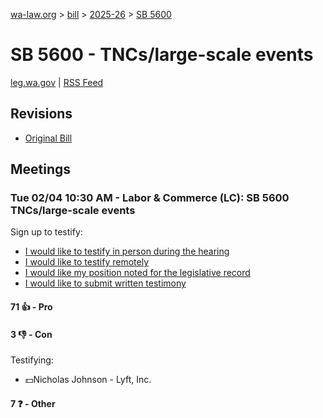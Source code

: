 [wa-law.org](/) > [bill](/bill/) > [2025-26](/bill/2025-26/) > [SB 5600](/bill/2025-26/sb/5600/)

# SB 5600 - TNCs/large-scale events
[leg.wa.gov](https://app.leg.wa.gov/billsummary?BillNumber=5600&Year=2025&Initiative=false) | [RSS Feed](./rss.xml)

## Revisions
* [Original Bill](1/)

## Meetings
### Tue 02/04 10:30 AM - Labor & Commerce (LC): SB 5600 TNCs/large-scale events
Sign up to testify:
* [I would like to testify in person during the hearing](https://app.leg.wa.gov/csi/Testifier/Add?chamber=House&mId=32666&aId=162987&caId=25283&tId=1)
* [I would like to testify remotely](https://app.leg.wa.gov/csi/Testifier/Add?chamber=House&mId=32666&aId=162987&caId=25283&tId=2)
* [I would like my position noted for the legislative record](https://app.leg.wa.gov/csi/Testifier/Add?chamber=House&mId=32666&aId=162987&caId=25283&tId=3)
* [I would like to submit written testimony](https://app.leg.wa.gov/csi/Testifier/Add?chamber=House&mId=32666&aId=162987&caId=25283&tId=4)

#### 71 👍 - Pro

#### 3 👎 - Con
Testifying:
* 💵Nicholas Johnson - Lyft, Inc.

#### 7 ❓ - Other

